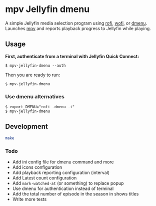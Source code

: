 # mpv Jellyfin dmenu

A simple Jellyfin media selection program using [rofi], [wofi], or
[dmenu]. Launches [mpv] and reports playback progress to Jellyfin while playing.

## Usage

**First, authenticate from a terminal with Jellyfin Quick Connect:**

```console
$ mpv-jellyfin-dmenu --auth
```

Then you are ready to run:

```console
$ mpv-jellyfin-dmenu
```

### Use dmenu alternatives

```console
$ export DMENU="rofi -dmenu -i"
$ mpv-jellyfin-dmenu
```

[mpv]: https://mpv.io/
[dmenu]: https://tools.suckless.org/dmenu
[rofi]: https://davatorium.github.io/rofi
[wofi]: https://hg.sr.ht/~scoopta/wofi

## Development

```sh
make
```

### Todo

- Add ini config file for dmenu command and more
- Add icons configuration
- Add playback reporting configuration (interval)
- Add Latest count configuration
- Add `mark-watched-at` (or something) to replace popup
- Use dmenu for authentication instead of terminal
- Add the total number of episode in the season in shows titles
- Write more tests
